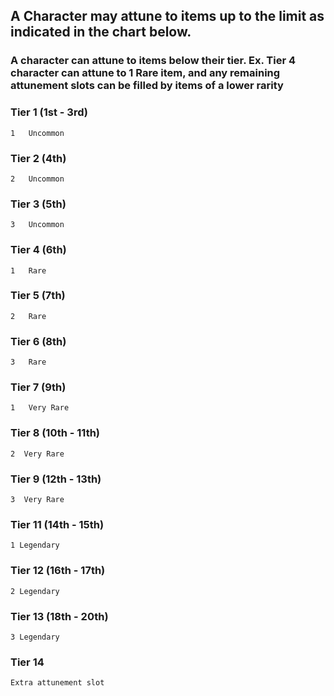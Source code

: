 ## A Character may attune to items up to the limit as indicated in the chart below. 
### A character can attune to items below their tier. Ex. Tier 4 character can attune to 1 Rare item, and any remaining attunement slots can be filled by items of a lower rarity    
### Tier 1 (1st - 3rd)	
    1	Uncommon

### Tier 2 (4th)
    2   Uncommon

### Tier 3 (5th)        
    3   Uncommon

### Tier 4 (6th)        
    1   Rare 

### Tier 5 (7th)	    
    2	Rare

### Tier 6 (8th)	    
    3	Rare

### Tier 7 (9th)        
    1   Very Rare

### Tier  8 (10th - 11th)  
    2  Very Rare

### Tier   9 (12th - 13th) 
    3  Very Rare

### Tier 11 (14th - 15th)    
    1 Legendary

### Tier 12 (16th - 17th)  
    2 Legendary

### Tier 13 (18th - 20th)  
    3 Legendary

### Tier 14 
    Extra attunement slot